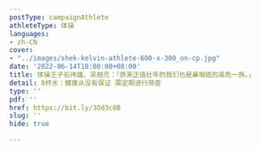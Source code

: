 ```yaml
---
postType: campaignAthlete
athleteType: 体操
languages:
- zh-CN
cover:
- "../images/shek-kelvin-athlete-600-x-300_on-cp.jpg"
date: '2022-06-14T18:00:00+08:00'
title: 体操王子石伟雄、吴翘充：「原来正值壮年的我们也是鼻咽癌的高危一族。」
detail: 8杯水：健康从没有保证 需定期进行筛查
type: ''
pdf: ''
href: https://bit.ly/3Od3c8B
slug: ''
hide: true

---
```

